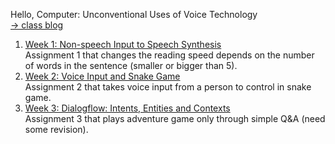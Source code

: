 Hello, Computer: Unconventional Uses of Voice Technology
<br>[→ class blog](http://www.alicehgsun.com/category/itp/hello-computer)

1. [Week 1: Non-speech Input to Speech Synthesis](https://alicehgsun.github.io/HC18/week1/)
<br>Assignment 1 that changes the reading speed depends on the number of words in the sentence (smaller or bigger than 5).
2. [Week 2: Voice Input and Snake Game](https://alicehgsun.github.io/HC18/week2/)
<br>Assignment 2 that takes voice input from a person to control in snake game.
3. [Week 3: Dialogflow: Intents, Entities and Contexts](https://alicehgsun.github.io/HC18/week3/)
<br>Assignment 3 that plays adventure game only through simple Q&A (need some revision).
